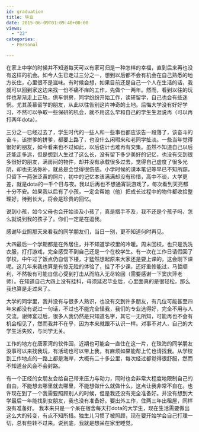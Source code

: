 ```yaml
---
id: graduation
title: 毕业
date: 2015-06-09T01:09:40+00:00
views:
  - "22"
categories:
  - Personal

---
```




在家上中学的时候并不知道每天可以有家可归是一种怎样的幸福，直到后来再也没有这样的机会。如今人生已走过三分之一，想到以后都不会有机会在自己熟悉的地方长住，心里很不是滋味。有时候会想，如果目前还是自己一个人在生活的话，我就可以回到家这边来找一份不痛不痒的工作，先做个一两年。然而，看到以往的玩伴也渐渐走上正轨，供车供房，同学纷纷开始工作，读研留学，自己也会有些迷惘。尤其羡慕留学的朋友，从此以往告别这片神奇的土地。后悔大学没有好好学习，不然可以争取一些保研的机会，就不用这么早和自己的学生生涯说再（可以再打两年dota）。

三分之一已经过去了，学生时代的一些人和一些事也都应该告一段落了，该奋斗的奋斗，该拼爹的拼爹，都要上路了，也没什么闲暇来和老同学扯淡。一些当年觉得很好的朋友，如今看来也不过如此，以后估计也难再有交集。虽然不知道自己以后还能走多远，但是想到人生过了这么长，没有留下多少美好的记忆，也没有交到很多很好的朋友，满房间的物件，却并没有承载很多过去，觉得自己虚度了很多光阴，却也无法弥补，就总是会觉得很伤感。小学时候的课本笔记等早已不知所踪，只留下一两张泛黄的照片，初中的记忆本该满满却没有珍惜，高中不谈，大学更差，就是dota的一千个日与夜。我以后再也不想通宵玩游戏了，每次看到天亮都十分不安。如果我以后有了小孩，一定会帮她（他）把成长过程中的物件都收拾整理好，待到长大，将会是珍贵的回忆。

说到小孩，如今父母也会开始谈及小孩了，真是措手不及，我不还是个孩子吗，怎么就说到我的孩子了。你们一定是在逗我。

感谢毕业照那天来看我的同学朋友们，当日一别，更不知道何时再见。

大四最后一个学期都是在外居住，并不知道学校里的冷暖。周末回校，也只是洗洗衣服，打打游戏，完全感受不到自己还是一个在校学生。有一次在工作日请假回了学校，中午过了饭点仍自信下楼，才猛然想起原来大家还是要上课的，这会刚下课呢。这几年来我也算是有惊无险的体验了，挂了不少课，还好重修能过，马哲顺利，不然极有可能自信心受到打击从而陷入无尽轮回（需要感谢一下窦庆萍老师）。在知道自己大四上没有挂科，毋须延迟毕业后，心里面真的是很轻松，那么我也算是走过来了。

大学的同学里，我并没有与很多人熟识，也没有交到许多朋友，有几位可能甚至四年来都没有说过一句话，不过也不能完全怪我，我们的专业选得好，完全不用与人交流。谢师宴过后，很多人我仍然是只知道名字，其它一无所知，可能再也不会有机会相见了，然而我并不在乎，因为本来就跟不认识一样。对事不对人，自己的大学生活失败，与同学无关。

工作的地方在唐家湾的软件园，近期也可能会一直住在这一片，在珠海的同学朋友没事可以来找我玩，有活动也可以带上我，有麻烦如果能帮上忙也请找我。从学校到工作地点的一路上都是海岸，大概有二十多公里，每次经过都觉得很舒服，然而不知道台风会不会封路。

有一个正经的女朋友会给自己带来压力与动力，同时也会非常大程度地限制自己的自由，不能想去哪里就去哪里，不能想做什么就做什么，这点让我非常不自在。也许现在到了一个我需要照顾别人的时候，但是我还没有完全准备好。并没有想到大学最后一年能找到女朋友，我也没有准备好。要出外工作，住两三年出租屋，同样没有准备好。 我本来只是一个呆在宿舍每天打dota的大学生，现在生活需要做出这么大的转变，有点不知所措。独生儿习惯了被照顾，现在要开始学会自己打理一切，总有些转不过来。说到底，我就是想呆在家里睡觉。

